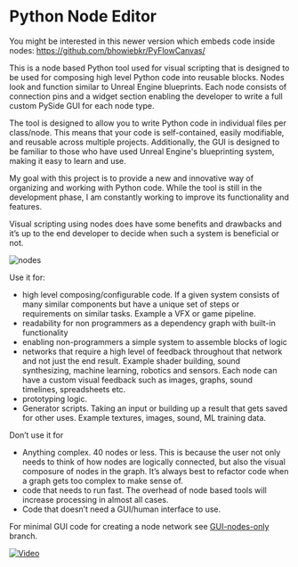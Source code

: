 # Python Node Editor
You might be interested in this newer version which embeds code inside nodes: https://github.com/bhowiebkr/PyFlowCanvas/

This is a node based Python tool used for visual scripting that is designed to be used for composing high level Python code into reusable blocks. Nodes look and function similar to Unreal Engine blueprints. Each node consists of connection pins and a widget section enabling the developer to write a full custom PySide GUI for each node type.

The tool is designed to allow you to write Python code in individual files per class/node. This means that your code is self-contained, easily modifiable, and reusable across multiple projects. Additionally, the GUI is designed to be familiar to those who have used Unreal Engine's blueprinting system, making it easy to learn and use.

My goal with this project is to provide a new and innovative way of organizing and working with Python code. While the tool is still in the development phase, I am constantly working to improve its functionality and features.

Visual scripting using nodes does have some benefits and drawbacks and it’s up to the end developer to decide when such a system is beneficial or not.

![nodes](https://github.com/bhowiebkr/simple-node-editor/blob/master/images/node_editor2.jpg)

Use it for:
- high level composing/configurable code.  If a given system consists of many similar components but have a unique set of steps or requirements on similar tasks. Example a VFX or game pipeline.
- readability for non programmers as a dependency graph with built-in functionality
- enabling non-programmers a simple system to assemble blocks of logic
- networks that require a high level of feedback throughout that network and not just the end result. Example shader building, sound synthesizing, machine learning, robotics and sensors. Each node can have a custom visual feedback such as images, graphs, sound timelines, spreadsheets etc.
- prototyping logic.
- Generator scripts. Taking an input or building up a result that gets saved for other uses. Example textures, images, sound, ML training data.

Don’t use it for
- Anything complex. 40 nodes or less. This is because the user not only needs to think of how nodes are logically connected, but also the visual composure of nodes in the graph. It’s always best to refactor code when a graph gets too complex to make sense of.
- code that needs to run fast. The overhead of node based tools will increase processing in almost all cases.
- Code that doesn’t need a GUI/human interface to use.

For minimal GUI code for creating a node network see [GUI-nodes-only](https://github.com/bhowiebkr/simple-node-editor/tree/GUI-nodes-only) branch.


[![Video](http://img.youtube.com/vi/DOsFJ8lm9dU/0.jpg)](http://www.youtube.com/watch?v=DOsFJ8lm9dU)
